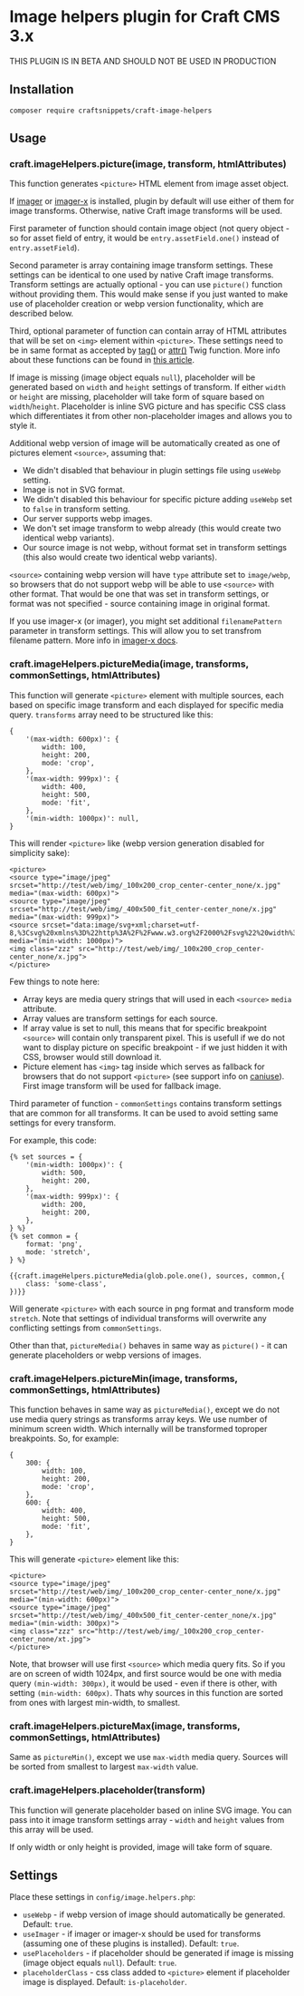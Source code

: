 # Image helpers plugin for Craft CMS 3.x

THIS PLUGIN IS IN BETA AND SHOULD NOT BE USED IN PRODUCTION

## Installation

```
composer require craftsnippets/craft-image-helpers
```

## Usage

### craft.imageHelpers.picture(image, transform, htmlAttributes)

This function generates `<picture>` HTML element from image asset object. 

If [imager](https://plugins.craftcms.com/imager) or [imager-x](https://plugins.craftcms.com/imager-x) is installed, plugin by default will use either of them for image transforms. Otherwise, native Craft image transforms will be used.

First parameter of function should contain image object (not query object - so for asset field of entry, it would be `entry.assetField.one()` instead of `entry.assetField`).

Second parameter is array containing image transform settings. These settings can be identical to one used by native Craft image transforms. Transform settings are actually optional - you can use `picture()` function without providing them. This would make sense if you just wanted to make use of placeholder creation or webp version functionality, which are described below.

Third, optional parameter of function can contain array of HTML attributes that will be set on `<img>` element within `<picture>`. These settings need to be in same format as accepted by [tag()](https://docs.craftcms.com/v3/dev/functions.html#tag) or [attr()](https://docs.craftcms.com/v3/dev/functions.html#attr) Twig function. More info about these functions can be found in [this article](http://craftsnippets.com/articles/using-attr-function-to-render-html-attributes-in-craft-cms).

If image is missing (image object equals `null`), placeholder will be generated based on `width` and `height` settings of transform. If either `width` or `height` are missing, placeholder will take form of square based on `width`/`height`. Placeholder is inline SVG picture and has specific CSS class which differentiates it from other non-placeholder images and allows you to style it.

Additional webp version of image will be automatically created as one of pictures element `<source>`, assuming that:

* We didn't disabled that behaviour in plugin settings file using `useWebp` setting.
* Image is not in SVG format.
* We didn't disabled this behaviour for specific picture adding `useWebp` set to `false` in transform setting. 
* Our server supports webp images.
* We don't set image transform to webp already (this would create two identical webp variants).
* Our source image is not webp, without format set in transform settings (this also would create two identical webp variants).

`<source>` containing webp version will have `type` attribute set to `image/webp`, so browsers that do not support webp will be able to use `<source>` with other format. That would be one that was set in transform settings, or format was not specified - source containing image in original format.

If you use imager-x (or imager), you might set additional `filenamePattern ` parameter in transform settings. This will allow you to set transfrom filename pattern. More info in [imager-x docs](https://imager-x.spacecat.ninja/configuration.html#filenamepattern-bool).


### craft.imageHelpers.pictureMedia(image, transforms, commonSettings, htmlAttributes)

This function will generate `<picture>` element with multiple sources, each based on specific image transform and each displayed for specific media query. `transforms` array need to be structured like this:

```
{
	'(max-width: 600px)': {
		width: 100,
		height: 200,
		mode: 'crop',
	},
	'(max-width: 999px)': {
		width: 400,
		height: 500,
		mode: 'fit',
	},
	'(min-width: 1000px)': null,
}
```

This will render `<picture>` like (webp version generation disabled for simplicity sake):

```
<picture>
<source type="image/jpeg" srcset="http://test/web/img/_100x200_crop_center-center_none/x.jpg" media="(max-width: 600px)">
<source type="image/jpeg" srcset="http://test/web/img/_400x500_fit_center-center_none/x.jpg" media="(max-width: 999px)">
<source srcset="data:image/svg+xml;charset=utf-8,%3Csvg%20xmlns%3D%22http%3A%2F%2Fwww.w3.org%2F2000%2Fsvg%22%20width%3D%220%22%20height%3D%220%22%2F%3E" media="(min-width: 1000px)">
<img class="zzz" src="http://test/web/img/_100x200_crop_center-center_none/x.jpg">
</picture>
```

Few things to note here:

* Array keys are media query strings that will used in each `<source>` `media` attribute.
* Array values are transform settings for each source.
* If array value is set to null, this means that for specific breakpoint `<source>` will contain only transparent pixel. This is usefull if we do not want to display picture on specific breakpoint - if we just hidden it with CSS, browser would still download it.
* Picture element has `<img>` tag inside which serves as fallback for browsers that do not support `<picture>` (see support info on [caniuse](https://caniuse.com/#feat=picture)). First image transform will be used for fallback image.

Third parameter of function - `commonSettings` contains transform settings that are common for all transforms. It can be used to avoid setting same settings for every transform.

For example, this code:

```
{% set sources = {
    '(min-width: 1000px)': {
        width: 500,
        height: 200,
    },
    '(max-width: 999px)': {
        width: 200,
        height: 200,
    },    
} %}
{% set common = {
    format: 'png',
    mode: 'stretch',
} %}

{{craft.imageHelpers.pictureMedia(glob.pole.one(), sources, common,{
    class: 'some-class',
})}}
```

Will generate `<picture>` with each source in png format and transform mode `stretch`. Note that settings of individual transforms will overwrite any conflicting settings from `commonSettings`.


Other than that, `pictureMedia()` behaves in same way as `picture()` - it can generate placeholders or webp versions of images.

### craft.imageHelpers.pictureMin(image, transforms, commonSettings, htmlAttributes)

This function behaves in same way as `pictureMedia()`, except we do not use media query strings as transforms array keys. We use number of minimum screen width. Which internally will be transformed toproper breakpoints. So, for example:

```
{
	300: {
		width: 100,
		height: 200,
		mode: 'crop',
	},
	600: {
		width: 400,
		height: 500,
		mode: 'fit',
	},
}
```

This will generate `<picture>` element like this:

```
<picture>
<source type="image/jpeg" srcset="http://test/web/img/_100x200_crop_center-center_none/x.jpg" media="(min-width: 600px)">
<source type="image/jpeg" srcset="http://test/web/img/_400x500_fit_center-center_none/x.jpg" media="(min-width: 300px)">
<img class="zzz" src="http://test/web/img/_100x200_crop_center-center_none/xt.jpg">
</picture>
```	

Note, that browser will use first `<source>` which media query fits. So if you are on screen of width 1024px, and first source would be one with media query `(min-width: 300px)`, it would be used - even if there is other, with setting `(min-width: 600px)`. Thats why sources in this function are sorted from ones with largest min-width, to smallest.

### craft.imageHelpers.pictureMax(image, transforms, commonSettings, htmlAttributes)

Same as `pictureMin()`, except we use `max-width` media query. Sources will be sorted from smallest to largest `max-width` value.

### craft.imageHelpers.placeholder(transform)

This function will generate placeholder based on inline SVG image. You can pass into it image transform settings array - `width` and `height` values from this array will be used.

If only width or only height is provided, image will take form of square.

## Settings

Place these settings in `config/image.helpers.php`:

* `useWebp` - if webp version of image should automatically be generated. Default: `true`.
* `useImager` - if imager or imager-x should be used for transforms (assuming one of these plugins is installed). Default: `true`.
* `usePlaceholders` - if placeholder should be generated if image is missing (image object equals `null`). Default: `true`.
* `placeholderClass` - css class added to `<picture>` element if placeholder image is displayed. Default: `is-placeholder`.


